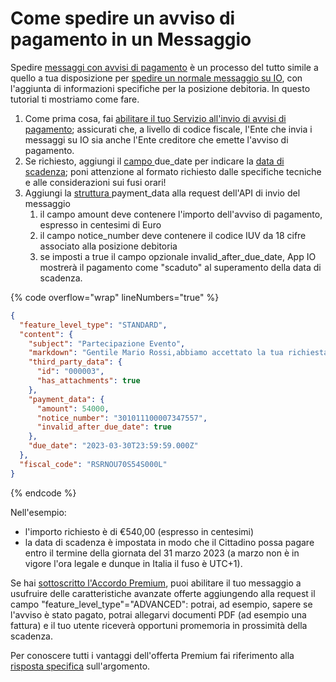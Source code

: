# Come spedire un avviso di pagamento in un Messaggio

Spedire [messaggi con avvisi di pagamento](https://developer.pagopa.it/app-io/guides/manuale-servizi/v1.0/che-cosa-puo-fare-un-servizio-su-io/inviare-messaggi/messaggi-che-veicolano-un-pagamento) è un processo del tutto simile a quello a tua disposizione per [spedire un normale messaggio su IO](https://docs.pagopa.it/kb-enti-messaggi/tutorial-e-casi-duso/indice-dei-tutorial-e-dei-casi-duso/come-spedire-un-messaggio-io), con l'aggiunta di informazioni specifiche per la posizione debitoria. In questo tutorial ti mostriamo come fare.

1. Come prima cosa, fai [abilitare il tuo Servizio all'invio di avvisi di pagamento](https://docs.pagopa.it/io-guida-tecnica/abilitazioni/test-invio-avvisi-pagopa); assicurati che, a livello di codice fiscale, l'Ente che invia i messaggi su IO sia anche l'Ente creditore che emette l'avviso di pagamento.
2. Se richiesto, aggiungi il [campo ](https://docs.pagopa.it/io-guida-tecnica/api/api-messaggi/submit-a-message-passing-the-user-fiscal\_code-in-the-request-body#due\_date)due\_date per indicare la [data di scadenza](https://docs.pagopa.it/manuale-servizi/comunicare-un-servizio/scadenze-importanti); poni attenzione al formato richiesto dalle specifiche tecniche e alle considerazioni sui fusi orari!
3. Aggiungi la [struttura ](https://docs.pagopa.it/io-guida-tecnica/api/api-messaggi/submit-a-message-passing-the-user-fiscal\_code-in-the-request-body#payment\_data)payment\_data alla request dell'API di invio del messaggio
   1. il campo amount deve contenere l'importo dell'avviso di pagamento, espresso in centesimi di Euro
   2. il campo notice\_number deve contenere il codice IUV da 18 cifre associato alla posizione debitoria
   3. se imposti a true il campo opzionale invalid\_after\_due\_date, App IO mostrerà il pagamento come "scaduto" al superamento della data di scadenza.

{% code overflow="wrap" lineNumbers="true" %}
```json
{
  "feature_level_type": "STANDARD",
  "content": {
    "subject": "Partecipazione Evento",
    "markdown": "Gentile Mario Rossi,abbiamo accettato la tua richiesta di partecipazione all'evento e ti inviamo in allegato la fattura per il pagamento della tua quota (ricorda di saldarla entro il 31 marzo 2023) e la brochure con tutte le informazioni utili.A Ti aspettiamo!L'Amministrazione Comunale di Ipazia.",
    "third_party_data": {
      "id": "000003",
      "has_attachments": true
    },
    "payment_data": {
      "amount": 54000,
      "notice_number": "301011100007347557",
      "invalid_after_due_date": true
    },
    "due_date": "2023-03-30T23:59:59.000Z"
  },
  "fiscal_code": "RSRNOU70S54S000L"
}
```
{% endcode %}

Nell'esempio:

* l'importo richiesto è di €540,00 (espresso in centesimi)
* la data di scadenza è impostata in modo che il Cittadino possa pagare entro il termine della giornata del 31 marzo 2023 (a marzo non è in vigore l'ora legale e dunque in Italia il fuso è UTC+1).

Se hai [sottoscritto l'Accordo Premium](https://docs.pagopa.it/kb-enti-onboarding/domande-frequenti/domande-e-risposte-sullonboarding-in-io#come-posso-usufruire-del-programma-premium-di-io), puoi abilitare il tuo messaggio a usufruire delle caratteristiche avanzate offerte aggiungendo alla request il campo "feature\_level\_type"="ADVANCED": potrai, ad esempio, sapere se l'avviso è stato pagato, potrai allegarvi documenti PDF (ad esempio una fattura) e il tuo utente riceverà opportuni promemoria in prossimità della scadenza.

Per conoscere tutti i vantaggi dell'offerta Premium fai riferimento alla [risposta specifica](https://docs.pagopa.it/kb-enti-messaggi/domande-frequenti/domande-e-risposte-sui-messaggi-io#che-vantaggi-avranno-i-miei-messaggi-se-aderisco-a-io-premium) sull'argomento.
